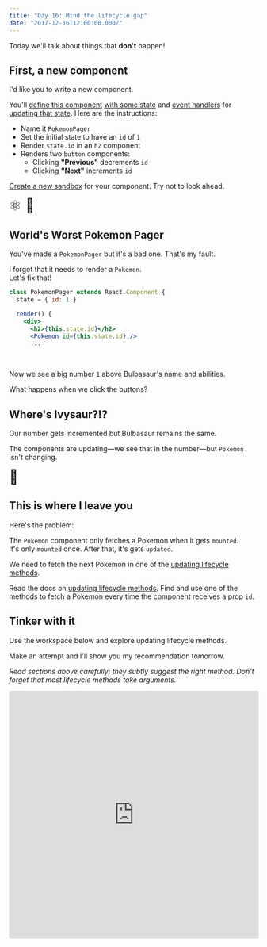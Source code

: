 ```yaml
---
title: "Day 16: Mind the lifecycle gap"
date: "2017-12-16T12:00:00.000Z"
---
```


<div class="measure">

Today we'll talk about things that **don't** happen!

## First, a new component

I'd like you to write a new component.

You'll [define this component](/2017/5/) [with some state](/2017/7/) and [event handlers](/2017/6/) for [updating that state](/2017/9/). Here are the instructions:

<style>
.short-list ul li {
  margin-bottom: 0;
}
</style>

<div class="short-list">

* Name it `PokemonPager`
* Set the initial state to have an `id` of `1`
* Render `state.id` in an `h2` component
* Renders two `button` components:
  * Clicking **"Previous"** decrements `id`
  * Clicking **"Next"** increments `id`

</div>

[Create a new sandbox](https://codesandbox.io/s/new) for your component. Try not to look ahead.

<span style="font-size: 2em">⚛️ 💪</span>

## World's Worst Pokemon Pager

You've made a `PokemonPager` but it's a bad one.
That's my fault.

I forgot that it needs to render a `Pokemon`.  
Let's fix that!

```jsx
class PokemonPager extends React.Component {
  state = { id: 1 }

  render() {
    <div>
      <h2>{this.state.id}</h2>
      <Pokemon id={this.state.id} />
      ...
```
<br />

Now we see a big number `1` above Bulbasaur's name and abilities.

What happens when we click the buttons?

## Where's Ivysaur?!?

Our number gets incremented but Bulbasaur remains the same.

The components are updating—we see that in the number—but `Pokemon` isn't changing.

<span style="font-size: 2em">🤔</span>

## This is where I leave you

Here's the problem:

The `Pokemon` component only fetches a Pokemon when it gets `mounted`.  
It's only `mounted` once. After that, it's gets `updated`.

We need to fetch the next Pokemon in one of the [updating lifecycle methods](https://reactjs.org/docs/react-component.html#updating).

Read the docs on [updating lifecycle methods](https://reactjs.org/docs/react-component.html#updating). Find and use one of the methods to fetch a Pokemon every time the component receives a prop `id`.

## Tinker with it

Use the workspace below and explore updating lifecycle methods.

Make an attempt and I'll show you my recommendation tomorrow.

_Read sections above carefully; they subtly suggest the right method. Don't forget that most lifecycle methods take arguments._

</div>

<iframe src="https://codesandbox.io/embed/5xlq7yjxyl" style="width:100%; height:500px; border:0; border-radius: 4px; overflow:hidden;" sandbox="allow-modals allow-forms allow-popups allow-scripts allow-same-origin"></iframe>